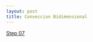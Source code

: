```yaml
---
layout: post
title: Conveccion Bidimensional
---
```


[Step 07 ](http://nbviewer.ipython.org/github/ja0335/Course_12_steps_to_Navier_Stokes/blob/master/Step%207.%202D%20Diffusion.ipynb)
